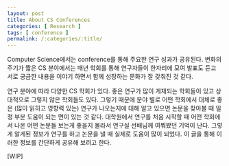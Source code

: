```yaml
---
layout: post
title: About CS Conferences
categories: [ Research ]
tags: [ conference ]
permalink: /:categories/:title/
---
```


Computer Science에서는 conference를 통해 주요한 연구 성과가 공유된다. 변화의 주기가 짧은 CS 분야에서는 매년 학회를 통해 연구자들이 한자리에 모여 발표도 듣고 서로 궁금한 내용을 이야기 하면서 함께 성장하는 문화가 잘 갖춰진 것 같다. 

연구 분야에 따라 다양한 CS 학회가 있다. 좋은 연구가 많이 게재되는 학회들이 있고 상대적으로 그렇지 않은 학회들도 있다. 그렇기 때문에 분야 별로 어떤 학회에서 대체로 좋은 (많이 읽히고 영향력 있는) 연구가 나오는지에 대해 알고 있으면 논문을 찾아볼 때 일정 부분 도움이 되는 면이 있는 것 같다. 대학원에서 연구를 처음 시작할 때 어떤 학회에서 나온 어떤 논문들 보는게 좋을지 몰라서 연구실 선배님께 여쭤봤던 기억이 난다. 그렇게 알게된 정보가 연구를 하고 논문을 낼 때 실제로 도움이 많이 되었다. 이 글을 통해 이러한 정보를 간단하게 공유해 보려고 한다. 

[WIP]